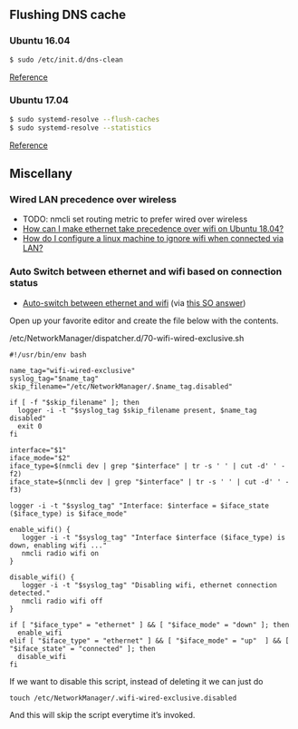 ## Flushing DNS cache
###  Ubuntu 16.04
```bash
$ sudo /etc/init.d/dns-clean
```
[Reference](http://www.makeuseof.com/tag/flush-dns-cache-ubuntu/)

### Ubuntu 17.04
```bash
$ sudo systemd-resolve --flush-caches
$ sudo systemd-resolve --statistics
```
[Reference](https://askubuntu.com/a/909173)


## Miscellany

### Wired LAN precedence over wireless

- TODO: nmcli set routing metric to prefer wired over wireless
- [How can I make ethernet take precedence over wifi on Ubuntu 18.04?](https://unix.stackexchange.com/questions/494864/how-can-i-make-ethernet-take-precedence-over-wifi-on-ubuntu-18-04)
- [How do I configure a linux machine to ignore wifi when connected via LAN?
](https://superuser.com/questions/630981/how-do-i-configure-a-linux-machine-to-ignore-wifi-when-connected-via-lan)

### Auto Switch between ethernet and wifi based on connection status
- [Auto-switch between ethernet and wifi](https://matoski.com/article/wifi-ethernet-autoswitch/) (via [this SO answer](https://unix.stackexchange.com/a/509072/117411))


Open up your favorite editor and create the file below with the contents.

/etc/NetworkManager/dispatcher.d/70-wifi-wired-exclusive.sh

```
#!/usr/bin/env bash

name_tag="wifi-wired-exclusive"
syslog_tag="$name_tag"
skip_filename="/etc/NetworkManager/.$name_tag.disabled"

if [ -f "$skip_filename" ]; then
  logger -i -t "$syslog_tag $skip_filename present, $name_tag disabled"  
  exit 0
fi

interface="$1"
iface_mode="$2"
iface_type=$(nmcli dev | grep "$interface" | tr -s ' ' | cut -d' ' -f2)
iface_state=$(nmcli dev | grep "$interface" | tr -s ' ' | cut -d' ' -f3)

logger -i -t "$syslog_tag" "Interface: $interface = $iface_state ($iface_type) is $iface_mode"

enable_wifi() {
   logger -i -t "$syslog_tag" "Interface $interface ($iface_type) is down, enabling wifi ..."
   nmcli radio wifi on
}

disable_wifi() {
   logger -i -t "$syslog_tag" "Disabling wifi, ethernet connection detected."
   nmcli radio wifi off
}

if [ "$iface_type" = "ethernet" ] && [ "$iface_mode" = "down" ]; then
  enable_wifi
elif [ "$iface_type" = "ethernet" ] && [ "$iface_mode" = "up"  ] && [ "$iface_state" = "connected" ]; then
  disable_wifi
fi
```
If we want to disable this script, instead of deleting it we can just do

    touch /etc/NetworkManager/.wifi-wired-exclusive.disabled

And this will skip the script everytime it’s invoked.
